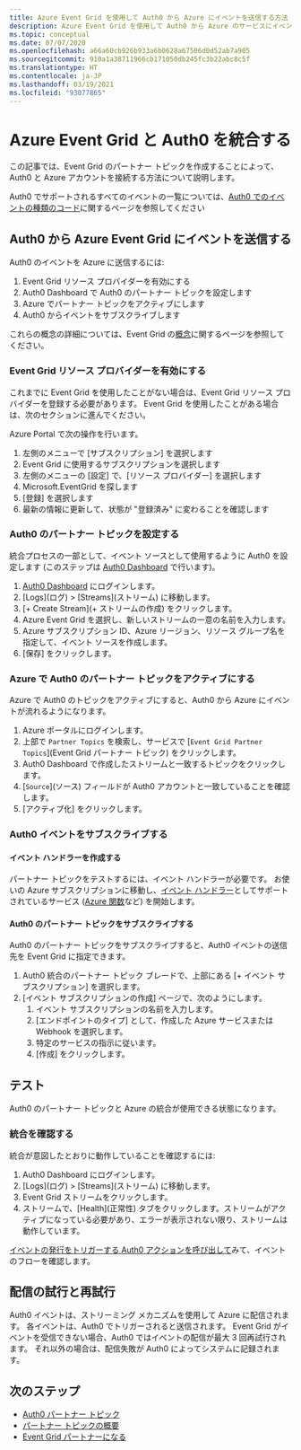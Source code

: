 ```yaml
---
title: Azure Event Grid を使用して Auth0 から Azure にイベントを送信する方法
description: Azure Event Grid を使用して Auth0 から Azure のサービスにイベントを送信する方法です。
ms.topic: conceptual
ms.date: 07/07/2020
ms.openlocfilehash: a66a60cb926b933a6b0628a67506d0d52ab7a905
ms.sourcegitcommit: 910a1a38711966cb171050db245fc3b22abc8c5f
ms.translationtype: HT
ms.contentlocale: ja-JP
ms.lasthandoff: 03/19/2021
ms.locfileid: "93077865"
---
```

# <a name="integrate-azure-event-grid-with-auth0"></a>Azure Event Grid と Auth0 を統合する

この記事では、Event Grid のパートナー トピックを作成することによって、Auth0 と Azure アカウントを接続する方法について説明します。

Auth0 でサポートされるすべてのイベントの一覧については、[Auth0 でのイベントの種類のコード](https://auth0.com/docs/logs/references/log-event-type-codes)に関するページを参照してください

## <a name="send-events-from-auth0-to-azure-event-grid"></a>Auth0 から Azure Event Grid にイベントを送信する
Auth0 のイベントを Azure に送信するには:

1. Event Grid リソース プロバイダーを有効にする
1. Auth0 Dashboard で Auth0 のパートナー トピックを設定します
1. Azure でパートナー トピックをアクティブにします
1. Auth0 からイベントをサブスクライブします

これらの概念の詳細については、Event Grid の[概念](concepts.md)に関するページを参照してください。

### <a name="enable-event-grid-resource-provider"></a>Event Grid リソース プロバイダーを有効にする
これまでに Event Grid を使用したことがない場合は、Event Grid リソース プロバイダーを登録する必要があります。 Event Grid を使用したことがある場合は、次のセクションに進んでください。

Azure Portal で次の操作を行います。
1. 左側のメニューで [サブスクリプション] を選択します
1. Event Grid に使用するサブスクリプションを選択します
1. 左側のメニューの [設定] で、[リソース プロバイダー] を選択します
1. Microsoft.EventGrid を探します
1. [登録] を選択します
1. 最新の情報に更新して、状態が "登録済み" に変わることを確認します

### <a name="set-up-an-auth0-partner-topic"></a>Auth0 のパートナー トピックを設定する
統合プロセスの一部として、イベント ソースとして使用するように Auth0 を設定します (このステップは [Auth0 Dashboard](https://manage.auth0.com/) で行います)。

1. [Auth0 Dashboard](https://manage.auth0.com/) にログインします。
1. [Logs]\(ログ\) > [Streams]\(ストリーム\) に移動します。
1. [+ Create Stream]\(+ ストリームの作成\) をクリックします。
1. Azure Event Grid を選択し、新しいストリームの一意の名前を入力します。
1. Azure サブスクリプション ID、Azure リージョン、リソース グループ名を指定して、イベント ソースを作成します。 
1. [保存] をクリックします。

### <a name="activate-your-auth0-partner-topic-in-azure"></a>Azure で Auth0 のパートナー トピックをアクティブにする
Azure で Auth0 のトピックをアクティブにすると、Auth0 から Azure にイベントが流れるようになります。

1. Azure ポータルにログインします。
1. 上部で `Partner Topics` を検索し、サービスで [`Event Grid Partner Topics`]\(Event Grid パートナー トピック\) をクリックします。
1. Auth0 Dashboard で作成したストリームと一致するトピックをクリックします。
1. [`Source`]\(ソース\) フィールドが Auth0 アカウントと一致していることを確認します。
1. [アクティブ化] をクリックします。

### <a name="subscribe-to-auth0-events"></a>Auth0 イベントをサブスクライブする

#### <a name="create-an-event-handler"></a>イベント ハンドラーを作成する
パートナー トピックをテストするには、イベント ハンドラーが必要です。 お使いの Azure サブスクリプションに移動し、[イベント ハンドラー](event-handlers.md)としてサポートされているサービス ([Azure 関数](custom-event-to-function.md)など) を開始します。

#### <a name="subscribe-to-your-auth0-partner-topic"></a>Auth0 のパートナー トピックをサブスクライブする
Auth0 のパートナー トピックをサブスクライブすると、Auth0 イベントの送信先を Event Grid に指定できます。

1. Auth0 統合のパートナー トピック ブレードで、上部にある [+ イベント サブスクリプション] を選択します。
1. [イベント サブスクリプションの作成] ページで、次のようにします。
    1. イベント サブスクリプションの名前を入力します。
    1. [エンドポイントのタイプ] として、作成した Azure サービスまたは Webhook を選択します。
    1. 特定のサービスの指示に従います。
    1. [作成] をクリックします。

## <a name="testing"></a>テスト
Auth0 のパートナー トピックと Azure の統合が使用できる状態になります。

### <a name="verify-the-integration"></a>統合を確認する
統合が意図したとおりに動作していることを確認するには:

1. Auth0 Dashboard にログインします。
1. [Logs]\(ログ\) > [Streams]\(ストリーム\) に移動します。
1. Event Grid ストリームをクリックします。
1. ストリームで、[Health]\(正常性\) タブをクリックします。ストリームがアクティブになっている必要があり、エラーが表示されない限り、ストリームは動作しています。

[イベントの発行をトリガーする Auth0 アクションを呼び出して](https://auth0.com/docs/logs/references/log-event-type-codes)みて、イベントのフローを確認します。

## <a name="delivery-attempts-and-retries"></a>配信の試行と再試行
Auth0 イベントは、ストリーミング メカニズムを使用して Azure に配信されます。 各イベントは、Auth0 でトリガーされると送信されます。 Event Grid がイベントを受信できない場合、Auth0 ではイベントの配信が最大 3 回再試行されます。 それ以外の場合は、配信失敗が Auth0 によってシステムに記録されます。

## <a name="next-steps"></a>次のステップ

- [Auth0 パートナー トピック](auth0-overview.md)
- [パートナー トピックの概要](partner-events-overview.md)
- [Event Grid パートナーになる](partner-onboarding-overview.md)
